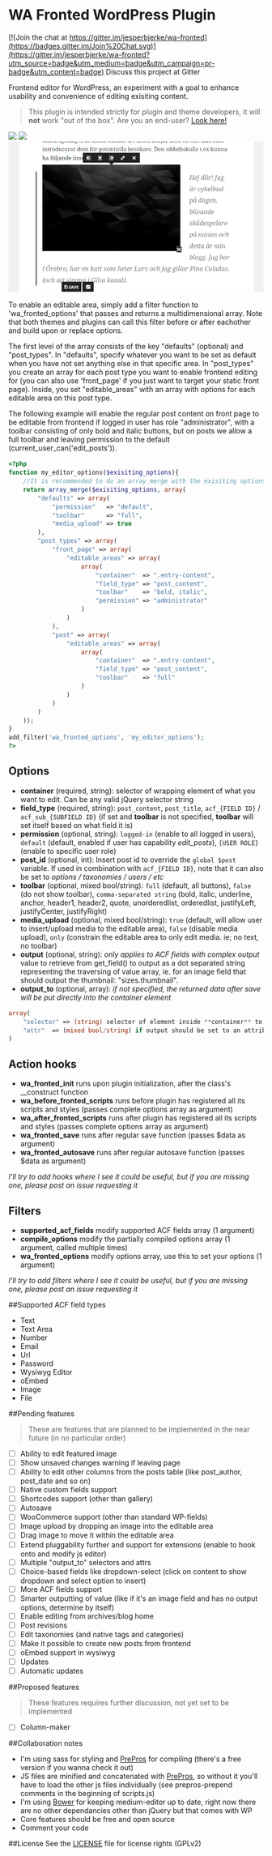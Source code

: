 WA Fronted WordPress Plugin
===========================

[![Join the chat at https://gitter.im/jesperbjerke/wa-fronted](https://badges.gitter.im/Join%20Chat.svg)](https://gitter.im/jesperbjerke/wa-fronted?utm_source=badge&utm_medium=badge&utm_campaign=pr-badge&utm_content=badge)
Discuss this project at Gitter

Frontend editor for WordPress, an experiment with a goal to enhance usability and convenience of editing exisiting content.

> This plugin is intended strictly for plugin and theme developers, it will **not** work "out of the box". Are you an end-user? [Look here!](https://lasso.is/)

![](https://github.com/jesperbjerke/wa-fronted/blob/master/screenshots/screenshot-1.jpg)
![](https://github.com/jesperbjerke/wa-fronted/blob/master/screenshots/screenshot-2.jpg)
![](https://github.com/jesperbjerke/wa-fronted/blob/master/screenshots/screenshot-3.jpg)

To enable an editable area, simply add a filter function to 'wa_fronted_options' that passes and returns a multidimensional array. Note that both themes and plugins can call this filter before or after eachother and build upon or replace options.

The first level of the array consists of the key "defaults" (optional) and "post_types". In "defaults", specify whatever you want to be set as default when you have not set anything else in that specific area. In "post_types" you create an array for each post type you want to enable frontend editing for (you can also use 'front_page' if you just want to target your static front page). Inside, you set "editable_areas" with an array with options for each editable area on this post type.

The following example will enable the regular post content on front page to be editable from frontend if logged in user has role "administrator", with a toolbar consisting of only bold and italic buttons, but on posts we allow a full toolbar and leaving permission to the default (current_user_can('edit_posts')).

```php
<?php 
function my_editor_options($exisiting_options){
	//It is recommended to do an array_merge with the exisiting options to not break other settings
	return array_merge($exisiting_options, array(
		"defaults" => array(
			"permission"   => "default",
			"toolbar"      => "full",
			"media_upload" => true
		),
		"post_types" => array(
			"front_page" => array(
				"editable_areas" => array(
					array(
						"container"  => ".entry-content",
						"field_type" => "post_content",
						"toolbar"    => "bold, italic",
						"permission" => "administrator"
					)
				)
			),
			"post" => array(
				"editable_areas" => array(
					array(
						"container"  => ".entry-content",
						"field_type" => "post_content",
						"toolbar"    => "full"
					)
				)
			)
		)
	)); 
}
add_filter('wa_fronted_options', 'my_editor_options');
?>
```

## Options
* **container** (required, string): selector of wrapping element of what you want to edit. Can be any valid jQuery selector string
* **field_type** (required, string): `post_content`, `post_title`, `acf_{FIELD ID}` / `acf_sub_{SUBFIELD ID}` (if set and **toolbar** is not specified, **toolbar** will set itself based on what field it is)
* **permission** (optional, string): `logged-in` (enable to all logged in users), `default` (default, enabled if user has capability *edit_posts*), `{USER ROLE}` (enable to specific user role)
* **post_id** (optional, int): Insert post id to override the `global $post` variable. If used in combination with `acf_{FIELD ID}`, note that it can also be set to *options / taxonomies / users / etc*
* **toolbar** (optional, mixed bool/string): `full` (default, all buttons), `false` (do not show toolbar), `comma-separated string` (bold, italic, underline, anchor, header1, header2, quote, unorderedlist, orderedlist, justifyLeft, justifyCenter, justifyRight)
* **media_upload** (optional, mixed bool/string): `true` (default, will allow user to insert/upload media to the editable area), `false` (disable media upload), `only` (constrain the editable area to only edit media. ie; no text, no toolbar)
* **output** (optional, string): *only applies to ACF fields with complex output* value to retrieve from get_field() to output as a dot separated string representing the traversing of value array, ie. for an image field that should output the thumbnail: "sizes.thumbnail".
* **output_to** (optional, array): *if not specified, the returned data after save will be put directly into the container element* 
```php
array(
	"selector" => (string) selector of element inside **container** to output content to. Can be any valid jQuery selector string,
	"attr"	=> (mixed bool/string) if output should be set to an attribute of **selector**, otherwise false or not set
)
```

## Action hooks
* **wa_fronted_init** runs upon plugin initialization, after the class's __construct function
* **wa_before_fronted_scripts** runs before plugin has registered all its scripts and styles (passes complete options array as argument)
* **wa_after_fronted_scripts** runs after plugin has registered all its scripts and styles (passes complete options array as argument)
* **wa_fronted_save** runs after regular save function (passes $data as argument)
* **wa_fronted_autosave** runs after regular autosave function (passes $data as argument)

*I'll try to add hooks where I see it could be useful, but if you are missing one, please post an issue requesting it*

## Filters
* **supported_acf_fields** modify supported ACF fields array (1 argument)
* **compile_options** modify the partially compiled options array (1 argument, called multiple times)
* **wa_fronted_options** modify options array, use this to set your options (1 argument)

*I'll try to add filters where I see it could be useful, but if you are missing one, please post an issue requesting it*

##Supported ACF field types
* Text
* Text Area
* Number
* Email
* Url
* Password
* Wysiwyg Editor
* oEmbed
* Image
* File

##Pending features
> These are features that are planned to be implemented in the near future (in no particular order)
* [ ] Ability to edit featured image
* [ ] Show unsaved changes warning if leaving page
* [ ] Ability to edit other columns from the posts table (like post_author, post_date and so on)
* [ ] Native custom fields support
* [ ] Shortcodes support (other than gallery)
* [ ] Autosave
* [ ] WooCommerce support (other than standard WP-fields)
* [ ] Image upload by dropping an image into the editable area
* [ ] Drag image to move it within the editable area
* [ ] Extend pluggability further and support for extensions (enable to hook onto and modify js editor)
* [ ] Multiple "output_to" selectors and attrs
* [ ] Choice-based fields like dropdown-select (click on content to show dropdown and select option to insert)
* [ ] More ACF fields support
* [ ] Smarter outputting of value (like if it's an image field and has no output options, determine by itself)
* [ ] Enable editing from archives/blog home
* [ ] Post revisions
* [ ] Edit taxonomies (and native tags and categories)
* [ ] Make it possible to create new posts from frontend
* [ ] oEmbed support in wysiwyg
* [ ] Updates
* [ ] Automatic updates

##Proposed features
> These features requires further discussion, not yet set to be implemented
* [ ] Column-maker

##Collaboration notes
* I'm using sass for styling and [PrePros](https://prepros.io/) for compiling (there's a free version if you wanna check it out)
* JS files are minified and concatenated with [PrePros](https://prepros.io/), so without it you'll have to load the other js files individually (see prepros-prepend comments in the beginning of scripts.js)
* I'm using [Bower](http://bower.io/) for keeping medium-editor up to date, right now there are no other dependancies other than jQuery but that comes with WP
* Core features should be free and open source
* Comment your code

##License
See the [LICENSE](LICENSE.md) file for license rights (GPLv2)